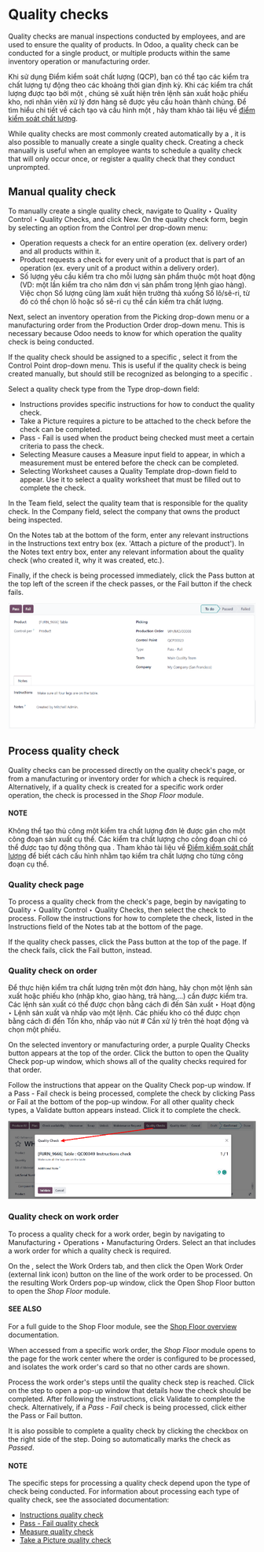 # Quality checks

Quality checks are manual inspections conducted by employees, and are used to ensure the quality of
products. In Odoo, a quality check can be conducted for a single product, or multiple products
within the same inventory operation or manufacturing order.

Khi sử dụng Điểm kiểm soát chất lượng (QCP), bạn có thể tạo các kiểm tra chất lượng tự động theo các khoảng thời gian định kỳ. Khi các kiểm tra chất lượng được tạo bởi một , chúng sẽ xuất hiện trên lệnh sản xuất hoặc phiếu kho, nơi nhân viên xử lý đơn hàng sẽ được yêu cầu hoàn thành chúng. Để tìm hiểu chi tiết về cách tạo và cấu hình một , hãy tham khảo tài liệu về [điểm kiểm soát chất lượng](quality_control_points.md#quality-quality-management-quality-control-points).

While quality checks are most commonly created automatically by a , it is also possible to
manually create a single quality check. Creating a check manually is useful when an employee wants
to schedule a quality check that will only occur once, or register a quality check that they conduct
unprompted.

## Manual quality check

To manually create a single quality check, navigate to Quality ‣ Quality Control
‣ Quality Checks, and click New. On the quality check form, begin by selecting an
option from the Control per drop-down menu:

- Operation requests a check for an entire operation (ex. delivery order) and all
  products within it.
- Product requests a check for every unit of a product that is part of an operation (ex.
  every unit of a product within a delivery order).
- Số lượng yêu cầu kiểm tra cho mỗi lượng sản phẩm thuộc một hoạt động (VD: một lần kiểm tra cho năm đơn vị sản phẩm trong lệnh giao hàng). Việc chọn Số lượng cũng làm xuất hiện trường thả xuống Số lô/sê-ri, từ đó có thể chọn lô hoặc số sê-ri cụ thể cần kiểm tra chất lượng.

Next, select an inventory operation from the Picking drop-down menu or a manufacturing
order from the Production Order drop-down menu. This is necessary because Odoo needs to
know for which operation the quality check is being conducted.

If the quality check should be assigned to a specific , select it from the Control
Point drop-down menu. This is useful if the quality check is being created manually, but should
still be recognized as belonging to a specific .

Select a quality check type from the Type drop-down field:

- Instructions provides specific instructions for how to conduct the quality check.
- Take a Picture requires a picture to be attached to the check before the check can be
  completed.
- Pass - Fail is used when the product being checked must meet a certain criteria to
  pass the check.
- Selecting Measure causes a Measure input field to appear, in which a
  measurement must be entered before the check can be completed.
- Selecting Worksheet causes a Quality Template drop-down field to appear.
  Use it to select a quality worksheet that must be filled out to complete the check.

In the Team field, select the quality team that is responsible for the quality check. In
the Company field, select the company that owns the product being inspected.

On the Notes tab at the bottom of the form, enter any relevant instructions in the
Instructions text entry box (ex. 'Attach a picture of the product'). In the
Notes text entry box, enter any relevant information about the quality check (who
created it, why it was created, etc.).

Finally, if the check is being processed immediately, click the Pass button at the top
left of the screen if the check passes, or the Fail button if the check fails.

![A quality check form filled out for a Pass - Fail check.](../../../../_images/quality-check-form1.png)

## Process quality check

Quality checks can be processed directly on the quality check's page, or from a manufacturing or
inventory order for which a check is required. Alternatively, if a quality check is created for a
specific work order operation, the check is processed in the *Shop Floor* module.

#### NOTE
Không thể tạo thủ công một kiểm tra chất lượng đơn lẻ được gán cho một công đoạn sản xuất cụ thể. Các kiểm tra chất lượng cho công đoạn chỉ có thể được tạo tự động thông qua . Tham khảo tài liệu về [Điểm kiểm soát chất lượng](quality_control_points.md#quality-quality-management-quality-control-points) để biết cách cấu hình  nhằm tạo kiểm tra chất lượng cho từng công đoạn cụ thể.

### Quality check page

To process a quality check from the check's page, begin by navigating to Quality ‣
Quality Control ‣ Quality Checks, then select the check to process. Follow the instructions for
how to complete the check, listed in the Instructions field of the Notes tab
at the bottom of the page.

If the quality check passes, click the Pass button at the top of the page. If the check
fails, click the Fail button, instead.

### Quality check on order

Để thực hiện kiểm tra chất lượng trên một đơn hàng, hãy chọn một lệnh sản xuất hoặc phiếu kho (nhập kho, giao hàng, trả hàng,...) cần được kiểm tra. Các lệnh sản xuất có thể được chọn bằng cách đi đến Sản xuất ‣ Hoạt động ‣ Lệnh sản xuất và nhấp vào một lệnh. Các phiếu kho có thể được chọn bằng cách đi đến Tồn kho, nhấp vào nút # Cần xử lý trên thẻ hoạt động và chọn một phiếu.

On the selected inventory or manufacturing order, a purple Quality Checks button appears
at the top of the order. Click the button to open the Quality Check pop-up window, which
shows all of the quality checks required for that order.

Follow the instructions that appear on the Quality Check pop-up window. If a Pass - Fail
check is being processed, complete the check by clicking Pass or Fail at the
bottom of the pop-up window. For all other quality check types, a Validate button
appears instead. Click it to complete the check.

![The "Quality Check" pop-up window on a manufacturing order.](../../../../_images/quality-check-pop-up1.png)

### Quality check on work order

To process a quality check for a work order, begin by navigating to Manufacturing
‣ Operations ‣ Manufacturing Orders. Select an  that includes a work order for which a
quality check is required.

On the , select the Work Orders tab, and then click the Open Work Order
(external link icon) button on the line of the work order to be processed. On the resulting
Work Orders pop-up window, click the Open Shop Floor button to open the
*Shop Floor* module.

#### SEE ALSO
For a full guide to the Shop Floor module, see the [Shop Floor overview](../../manufacturing/shop_floor/shop_floor_overview.md) documentation.

When accessed from a specific work order, the *Shop Floor* module opens to the page for the work
center where the order is configured to be processed, and isolates the work order's card so that no
other cards are shown.

Process the work order's steps until the quality check step is reached. Click on the step to open a
pop-up window that details how the check should be completed. After following the instructions,
click Validate to complete the check. Alternatively, if a *Pass - Fail* check is being
processed, click either the Pass or Fail button.

It is also possible to complete a quality check by clicking the checkbox on the right side of the
step. Doing so automatically marks the check as *Passed*.

#### NOTE
The specific steps for processing a quality check depend upon the type of check being conducted.
For information about processing each type of quality check, see the associated documentation:

- [Instructions quality check](../quality_check_types/instructions_check.md)
- [Pass - Fail quality check](../quality_check_types/pass_fail_check.md)
- [Measure quality check](../quality_check_types/measure_check.md)
- [Take a Picture quality check](../quality_check_types/picture_check.md)
